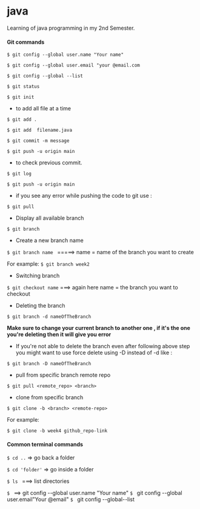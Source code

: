 # java
Learning of java programming in my 2nd Semester.

#### Git commands 
`$ git config --global user.name "Your name"`

`$ git config --global user.email "your @email.com`

`$ git config --global --list `

`$ git status `

`$ git init `

* to add all file at a time

`$ git add .`

`$ git add  filename.java`

`$ git commit -m message`

`$ git push -u origin main`

* to check previous commit.

`$ git log`

`$ git push -u origin main`

* if you see any error while pushing the code to git use :

`$ git pull`

* Display all available branch

`$ git branch`

* Create a new branch name 

`$ git branch name ` =====> name = name of the branch you want to create 

For example:
`$ git branch week2`

* Switching branch 

`$ git checkout name` ===> again here name = the branch you want to checkout

* Deleting the branch 

`$ git branch -d nameOfTheBranch `
 
 **Make sure to change your current branch to another one , if it's the one you're deleting 
 then it will give you error**

 * If you're not able to delete the branch even after following above step you might want to use force delete using -D instead of -d like :

 `$ git branch -D nameOfTheBranch`
 
 * pull from specific branch remote repo 

 `$ git pull <remote_repo> <branch>`

 * clone from specific branch 
 
 `$ git clone -b <branch> <remote-repo>`

 For example:
 
 `$ git clone -b week4 github_repo-link`

#### Common terminal commands 
`$ cd ..` => go back a folder 

`$ cd 'folder'` => go inside a folder 

`$ ls ` ===> list directories 


`$ ` ==> git config --global user.name "Your name"
`$ ` git config --global user.email"Your @email"
`$ ` git config --global--list